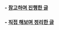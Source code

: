 ### - [참고하며 진행한 글](https://velog.io/@kangdev/Node.js-CICD-1%ED%8E%B8-CI-ft.-github-action)

### - [직접 해보며 정리한 글](https://velog.io/@kim9708/Node-git-action%EC%9D%84-%EC%9D%B4%EC%9A%A9%ED%95%9C-CICD-fsllc3pc)
